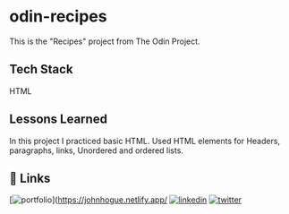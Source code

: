 # odin-recipes
This is the "Recipes" project from The Odin Project.

## Tech Stack
HTML 

## Lessons Learned
In this project I practiced basic HTML.
Used HTML elements for Headers, paragraphs, links, Unordered and ordered lists.

## 🔗 Links
[![portfolio](https://img.shields.io/badge/my_portfolio-000?style=for-the-badge&logo=ko-fi&logoColor=white)](https://johnhogue.netlify.app/
[![linkedin](https://img.shields.io/badge/linkedin-0A66C2?style=for-the-badge&logo=linkedin&logoColor=white)](https://www.linkedin.com/in/dev-johnhogue/)
[![twitter](https://img.shields.io/badge/twitter-1DA1F2?style=for-the-badge&logo=twitter&logoColor=white)](https://twitter.com/JohnH_Dev)
